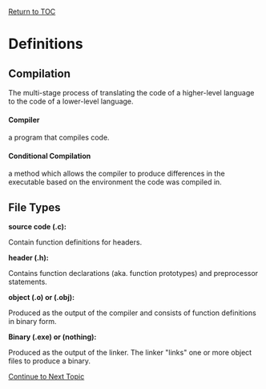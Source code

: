 <a href="https://github.com/CyberTrainingUSAF/05-C-Programming/blob/master/00-Table-of-Contents.md" rel="Return to TOC"> Return to TOC </a>

# Definitions

## Compilation

The multi-stage process of translating the code of a higher-level language to the code of a lower-level language.



#### Compiler

a program that compiles code.



#### Conditional Compilation

a method which allows the compiler to produce differences in the executable based on the environment the code was compiled in.



## File Types

**source code (.c):**

Contain function definitions for headers.

**header (.h):**

Contains function declarations (aka. function prototypes) and preprocessor statements.

**object (.o) or (.obj):**

Produced as the output of the compiler and consists of function definitions in binary form.

**Binary (.exe) or (nothing):**

Produced as the output of the linker. The linker "links" one or more object files to produce a binary.

<a href="https://github.com/CyberTrainingUSAF/05-C-Programming/blob/master/09_C_compiler/02_compilation_process.md" rel="Continue to Next Topic"> Continue to Next Topic </a>

